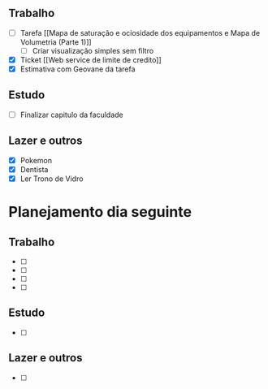 ## Trabalho
- [ ] Tarefa [[Mapa de saturação e ociosidade dos equipamentos e Mapa de Volumetria (Parte 1)]]
	- [ ] Criar visualização simples sem filtro
- [x] Ticket [[Web service de limite de credito]]
- [x] Estimativa com Geovane da tarefa
## Estudo
- [ ] Finalizar capitulo da faculdade
## Lazer e outros
- [x] Pokemon
- [x] Dentista
- [x] Ler Trono de Vidro

# Planejamento dia seguinte
## Trabalho
- [ ] 
- [ ] 
- [ ] 
- [ ] 
## Estudo
- [ ] 
## Lazer e outros
- [ ] 